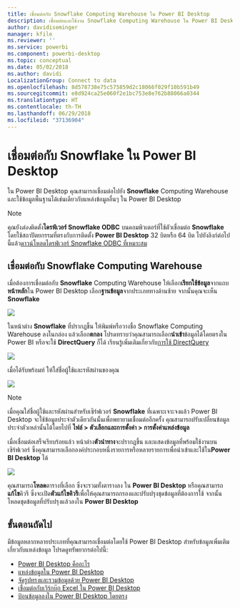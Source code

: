 ```yaml
---
title: เชื่อมต่อกับ Snowflake Computing Warehouse ใน Power BI Desktop
description: เชื่อมต่อและใช้งาน Snowflake Computing Warehouse ใน Power BI Desktop ได้อย่างง่ายดาย
author: davidiseminger
manager: kfile
ms.reviewer: ''
ms.service: powerbi
ms.component: powerbi-desktop
ms.topic: conceptual
ms.date: 05/02/2018
ms.author: davidi
LocalizationGroup: Connect to data
ms.openlocfilehash: 8d578738e75c575859d2c18066f029f10b591b49
ms.sourcegitcommit: e8d924ca25e060f2e1bc753e8e762b88066a0344
ms.translationtype: HT
ms.contentlocale: th-TH
ms.lasthandoff: 06/29/2018
ms.locfileid: "37136904"
---
```

# <a name="connect-to-snowflake-in-power-bi-desktop"></a>เชื่อมต่อกับ Snowflake ใน Power BI Desktop
ใน Power BI Desktop คุณสามารถเชื่อมต่อไปยัง **Snowflake** Computing Warehouse และใช้ข้อมูลพื้นฐานได้เช่นเดียวกับแหล่งข้อมูลอื่นๆ ใน Power BI Desktop 

> [!NOTE]
> คุณยัง*ต้อง*ติดตั้ง**ไดรฟ์เวอร์ Snowflake ODBC** บนคอมพิวเตอร์ที่ใช้ตัวเชื่อมต่อ **Snowflake** โดยใช้สถาปัตยกรรมที่ตรงกับการติดตั้ง  **Power BI Desktop** 32 บิตหรือ 64 บิต ไปยังลิงก์ต่อไปนี้แล้ว[ดาวน์โหลดไดรฟ์เวอร์ Snowflake ODBC ที่เหมาะสม](http://go.microsoft.com/fwlink/?LinkID=823762)
> 
> 

## <a name="connect-to-a-snowflake-computing-warehouse"></a>เชื่อมต่อกับ Snowflake Computing Warehouse
เมื่อต้องการเชื่อมต่อกับ **Snowflake** Computing Warehouse ให้เลือก**เรียกใช้ข้อมูล**จากแถบ**หน้าหลัก**ใน Power BI Desktop เลือก**ฐานข้อมูล**จากประเภททางด้านซ้าย จากนั้นคุณจะเห็น **Snowflake**

![](media/desktop-connect-snowflake/connect_snowflake_2b.png)

ในหน้าต่าง **Snowflake** ที่ปรากฏขึ้น ให้พิมพ์หรือวางชื่อ Snowflake Computing Warehouse ลงในกล่อง แล้วเลือก**ตกลง** โปรดทราบว่าคุณสามารถเลือก**นำเข้า**ข้อมูลได้โดยตรงใน Power BI หรือจะใช้ **DirectQuery** ก็ได้ เรียนรู้เพิ่มเติมเกี่ยวกับ[การใช้ DirectQuery](desktop-use-directquery.md)

![](media/desktop-connect-snowflake/connect_snowflake_3.png)

เมื่อได้รับพร้อมท์ ให้ใส่ชื่อผู้ใช้และรหัสผ่านของคุณ

![](media/desktop-connect-snowflake/connect_snowflake_4.png)

> [!NOTE]
> เมื่อคุณใส่ชื่อผู้ใช้และรหัสผ่านสำหรับเซิร์ฟเวอร์ **Snowflake** ที่เฉพาะเจาะจงแล้ว Power BI Desktop จะใช้ข้อมูลประจำตัวเดียวกันนั้นเพื่อพยายามเชื่อมต่ออีกครั้ง คุณสามารถปรับเปลี่ยนข้อมูลประจำตัวเหล่านั้นได้โดยไปที่ **ไฟล์ > ตัวเลือกและการตั้งค่า > การตั้งค่าแหล่งข้อมูล**
> 
> 

เมื่อเชื่อมต่อเสร็จเรียบร้อยแล้ว หน้าต่าง**ตัวนำทาง**จะปรากฏขึ้น และแสดงข้อมูลที่พร้อมใช้งานบนเซิร์ฟเวอร์ ซึ่งคุณสามารถเลือกองค์ประกอบหนึ่งรายการหรือหลายรายการเพื่อนำเข้าและใช้ใน**Power BI Desktop** ได้

![](media/desktop-connect-snowflake/connect_snowflake_5.png)

คุณสามารถ**โหลด**ตารางที่เลือก ซึ่งจะรวมทั้งตารางลง ใน **Power BI Desktop** หรือคุณสามารถ**แก้ไข**คิวรี ซึ่งจะเปิด**ตัวแก้ไขคิวรี**เพื่อให้คุณสามารถกรองและปรับปรุงชุดข้อมูลที่ต้องการใช้ จากนั้นโหลดชุดข้อมูลที่ปรับปรุงแล้วลงใน **Power BI Desktop**

## <a name="next-steps"></a>ขั้นตอนถัดไป
มีข้อมูลหลากหลายประเภทที่คุณสามารถเชื่อมต่อโดยใช้ Power BI Desktop สำหรับข้อมูลเพิ่มเติมเกี่ยวกับแหล่งข้อมูล โปรดดูทรัพยากรต่อไปนี้:

* [Power BI Desktop คืออะไร](desktop-what-is-desktop.md)
* [แหล่งข้อมูลใน Power BI Desktop](desktop-data-sources.md)
* [จัดรูปทรงและรวมข้อมูลด้วย Power BI Desktop](desktop-shape-and-combine-data.md)
* [เชื่อมต่อกับเวิร์กบุ๊ก Excel ใน Power BI Desktop](desktop-connect-excel.md)   
* [ป้อนข้อมูลลงใน Power BI Desktop โดยตรง](desktop-enter-data-directly-into-desktop.md)   

